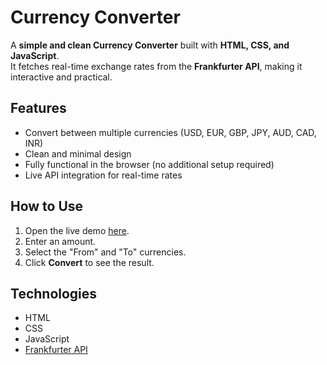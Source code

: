 # Currency Converter

A **simple and clean Currency Converter** built with **HTML, CSS, and JavaScript**.  
It fetches real-time exchange rates from the **Frankfurter API**, making it interactive and practical.

## Features

- Convert between multiple currencies (USD, EUR, GBP, JPY, AUD, CAD, INR)  
- Clean and minimal design  
- Fully functional in the browser (no additional setup required)  
- Live API integration for real-time rates  

## How to Use

1. Open the live demo [here](https://ssheikh17.github.io/currency-converter/currency.html).  
2. Enter an amount.  
3. Select the "From" and "To" currencies.  
4. Click **Convert** to see the result.

## Technologies

- HTML  
- CSS  
- JavaScript  
- [Frankfurter API](https://www.frankfurter.app/)
